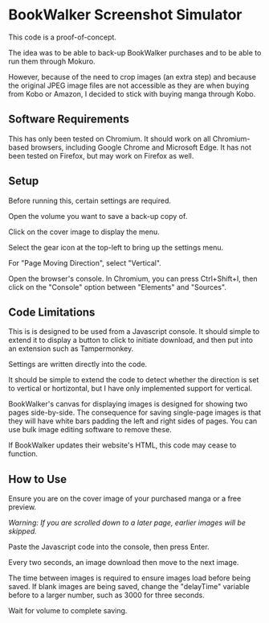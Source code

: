 # BookWalker Screenshot Simulator

This code is a proof-of-concept.

The idea was to be able to back-up BookWalker purchases and to be able to run them through Mokuro.

However, because of the need to crop images (an extra step) and because the original JPEG image files are not accessible as they are when buying from Kobo or Amazon, I decided to stick with buying manga through Kobo.

## Software Requirements

This has only been tested on Chromium.  It should work on all Chromium-based browsers, including Google Chrome and Microsoft Edge.  It has not been tested on Firefox, but may work on Firefox as well.

## Setup

Before running this, certain settings are required.

Open the volume you want to save a back-up copy of.

Click on the cover image to display the menu.

Select the gear icon at the top-left to bring up the settings menu.

For "Page Moving Direction", select "Vertical".

Open the browser's console.  In Chromium, you can press Ctrl+Shift+I, then click on the "Console" option between "Elements" and "Sources".

## Code Limitations

This is is designed to be used from a Javascript console.  It should simple to extend it to display a button to click to initiate download, and then put into an extension such as Tampermonkey.

Settings are written directly into the code.

It should be simple to extend the code to detect whether the direction is set to vertical or hortizontal, but I have only implemented support for vertical.

BookWalker's canvas for displaying images is designed for showing two pages side-by-side.  The consequence for saving single-page images is that they will have white bars padding the left and right sides of pages.  You can use bulk image editing software to remove these.

If BookWalker updates their website's HTML, this code may cease to function.

## How to Use

Ensure you are on the cover image of your purchased manga or a free preview.

*Warning: If you are scrolled down to a later page, earlier images will be skipped.*

Paste the Javascript code into the console, then press Enter.

Every two seconds, an image download then move to the next image.

The time between images is required to ensure images load before being saved.  If blank images are being saved, change the "delayTime" variable before to a larger number, such as 3000 for three seconds.

Wait for volume to complete saving.
